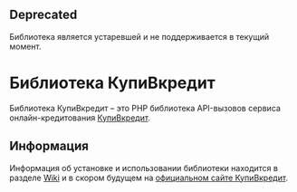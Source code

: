 Deprecated
----------
Библиотека является устаревшей и не поддерживается в текущий момент.

Библиотека КупиВкредит
================================

Библиотека КупиВкредит – это PHP библиотека API-вызовов сервиса онлайн-кредитования [КупиВкредит][0].


Информация
--------------------------------

Информация об установке и использовании библиотеки находится в разделе [Wiki][1] и в скором будущем на [официальном сайте КупиВкредит][0].


[0]: https://www.kupivkredit.ru
[1]: https://github.com/kupivkredit/kupivkredit/wiki
